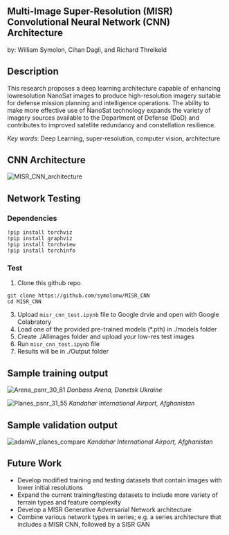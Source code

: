 ## Multi-Image Super-Resolution (MISR) Convolutional Neural Network (CNN) Architecture

by: William Symolon, Cihan Dagli, and Richard Threlkeld

## Description
This research proposes a deep learning architecture capable of enhancing lowresolution
NanoSat images to produce high-resolution imagery suitable for defense mission
planning and intelligence operations. The ability to make more effective use of NanoSat
technology expands the variety of imagery sources available to the Department of Defense
(DoD) and contributes to improved satellite redundancy and constellation resilience.

*Key words*: Deep Learning, super-resolution, computer vision, architecture

## CNN Architecture
![MISR_CNN_architecture](https://github.com/symolonw/MISR_CNN/assets/170744050/fe53794c-c1c3-4f9b-9e72-482268e21ce6)

## Network Testing

### Dependencies

`!pip install torchviz` \
`!pip install graphviz` \
`!pip install torchview` \
`!pip install torchinfo`

### Test
1. Clone this github repo

`git clone https://github.com/symolonw/MISR_CNN` \
`cd MISR_CNN`
   
3. Upload `misr_cnn_test.ipynb` file to Google drvie and open with Google Colabratory
4. Load one of the provided pre-trained models (*.pth) in ./models folder
5. Create ./Allimages folder and upload your low-res test images
6. Run `misr_cnn_test.ipynb` file
7. Results will be in ./Output folder

## Sample training output
![Arena_psnr_30_81](https://github.com/symolonw/MISR_CNN/assets/170744050/d8890e77-a06e-4850-8a97-c4caafa72d7c)
*Donbass Arena, Donetsk Ukraine*

![Planes_psnr_31_55](https://github.com/symolonw/MISR_CNN/assets/170744050/1c1d8690-e15e-48d4-884d-0d2997c1c815)
*Kandahar International Airport, Afghanistan*

## Sample validation output
![adamW_planes_compare](https://github.com/symolonw/MISR_CNN/assets/170744050/bf5a8f7b-a201-4343-803d-254bb54dd487)
*Kandahar International Airport, Afghanistan*

## Future Work
* Develop modified training and testing datasets that contain images with lower initial resolutions
* Expand the current training/testing datasets to include more variety of terrain types and feature complexity
* Develop a MISR Generative Adversarial Network architecture
* Combine various network types in series; e.g. a series architecture that includes a MISR CNN, followed by a SISR GAN
